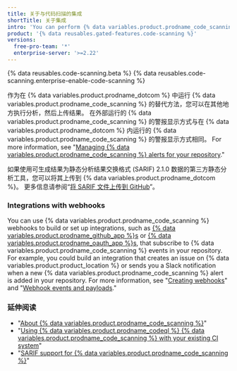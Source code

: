 ```yaml
---
title: 关于与代码扫描的集成
shortTitle: 关于集成
intro: 'You can perform {% data variables.product.prodname_code_scanning %} externally and then display the results in {% data variables.product.prodname_dotcom %}, or set up webhooks that listen to {% data variables.product.prodname_code_scanning %} activity in your repository.'
product: '{% data reusables.gated-features.code-scanning %}'
versions:
  free-pro-team: '*'
  enterprise-server: '>=2.22'
---
```


{% data reusables.code-scanning.beta %}
{% data reusables.code-scanning.enterprise-enable-code-scanning %}

作为在 {% data variables.product.prodname_dotcom %} 中运行 {% data variables.product.prodname_code_scanning %} 的替代方法，您可以在其他地方执行分析，然后上传结果。 在外部运行的 {% data variables.product.prodname_code_scanning %} 的警报显示方式与在 {% data variables.product.prodname_dotcom %} 内运行的 {% data variables.product.prodname_code_scanning %} 的警报显示方式相同。 For more information, see "[Managing {% data variables.product.prodname_code_scanning %} alerts for your repository](/github/finding-security-vulnerabilities-and-errors-in-your-code/managing-code-scanning-alerts-for-your-repository)."

如果使用可生成结果为静态分析结果交换格式 (SARIF) 2.1.0 数据的第三方静态分析工具，您可以将其上传到 {% data variables.product.prodname_dotcom %}。 更多信息请参阅“[将 SARIF 文件上传到 GitHub](/github/finding-security-vulnerabilities-and-errors-in-your-code/uploading-a-sarif-file-to-github)”。

### Integrations with webhooks

You can use {% data variables.product.prodname_code_scanning %} webhooks to build or set up integrations, such as [{% data variables.product.prodname_github_app %}s](/apps/building-github-apps/) or [{% data variables.product.prodname_oauth_app %}s](/apps/building-oauth-apps/), that subscribe to {% data variables.product.prodname_code_scanning %} events in your repository. For example, you could build an integration that creates an issue on {% data variables.product.product_location %} or sends you a Slack notification when a new {% data variables.product.prodname_code_scanning %} alert is added in your repository. For more information, see "[Creating webhooks](/developers/webhooks-and-events/creating-webhooks)" and "[Webhook events and payloads](/developers/webhooks-and-events/webhook-events-and-payloads#code_scanning_alert)."

### 延伸阅读

* "[About {% data variables.product.prodname_code_scanning %}](/github/finding-security-vulnerabilities-and-errors-in-your-code/about-code-scanning)"
* "[Using {% data variables.product.prodname_codeql %} {% data variables.product.prodname_code_scanning %} with your existing CI system](/github/finding-security-vulnerabilities-and-errors-in-your-code/using-codeql-code-scanning-with-your-existing-ci-system)"
* "[SARIF support for {% data variables.product.prodname_code_scanning %}](/github/finding-security-vulnerabilities-and-errors-in-your-code/sarif-support-for-code-scanning)"
